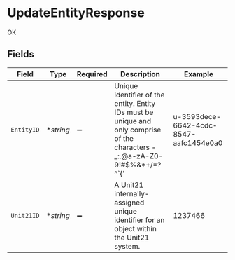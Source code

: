 # UpdateEntityResponse

OK


## Fields

| Field                                                                                                                       | Type                                                                                                                        | Required                                                                                                                    | Description                                                                                                                 | Example                                                                                                                     |
| --------------------------------------------------------------------------------------------------------------------------- | --------------------------------------------------------------------------------------------------------------------------- | --------------------------------------------------------------------------------------------------------------------------- | --------------------------------------------------------------------------------------------------------------------------- | --------------------------------------------------------------------------------------------------------------------------- |
| `EntityID`                                                                                                                  | **string*                                                                                                                   | :heavy_minus_sign:                                                                                                          | Unique identifier of the entity. Entity IDs must be unique and only comprise of the characters -_:.@a-zA-Z0-9!#$%&*+/=?^`{' | u-3593dece-6642-4cdc-8547-aafc1454e0a0                                                                                      |
| `Unit21ID`                                                                                                                  | **string*                                                                                                                   | :heavy_minus_sign:                                                                                                          | A Unit21 internally-assigned unique identifier for an object within the Unit21 system.                                      | 1237466                                                                                                                     |